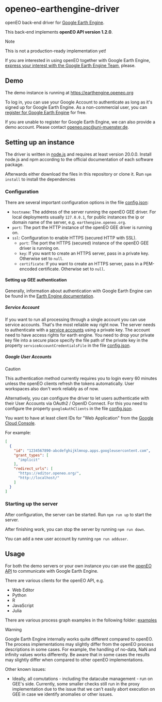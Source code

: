 # openeo-earthengine-driver

openEO back-end driver for [Google Earth Engine](https://earthengine.google.com/).

This back-end implements **openEO API version 1.2.0**.

> [!NOTE]
> This is not a production-ready implementation yet!

If you are interested in using openEO together with Google Earth Engine, [express your interest with the Google Earth Engine Team](https://developers.google.com/earth-engine/help#feature_requests), please.

## Demo

The demo instance is running at <https://earthengine.openeo.org>

To log in, you can use your Google Account to authenticate as long as it's signed up for Google Earth Engine.
As a non-commercial user, you can [register for Google Earth Engine](https://signup.earthengine.google.com/) for free.

If you are unable to register for Google Earth Engine, we can also provide a demo account.
Please contact [openeo.psc@uni-muenster.de](mailto:openeo.psc@uni-muenster.de).

## Setting up an instance

The driver is written in [node.js](https://nodejs.org/) and requires at least version 20.0.0.
Install node.js and npm according to the official documentation of each software package.

Afterwards either download the files in this repository or clone it. Run `npm install` to install the dependencies

### Configuration

There are several important configuration options in the file [config.json](config.json):

* `hostname`: The address of the server running the openEO GEE driver. For local deployments usually `127.0.0.1`, for public instances the ip or domain name of the server, e.g. `earthengine.openeo.org`.
* `port`: The port the HTTP instance of the openEO GEE driver is running on.
* `ssl`: Configuration to enable HTTPS (secured HTTP with SSL).
    * `port`: The port the HTTPS (secured) instance of the openEO GEE driver is running on.
    * `key`: If you want to create an HTTPS server, pass in a private key. Otherwise set to `null`.
    * `certificate`: If you want to create an HTTPS server, pass in a PEM-encoded certificate. Otherwise set to `null`.

#### Setting up GEE authentication

Generally, information about authentication with Google Earth Engine can be found in the [Earth Engine documentation](https://developers.google.com/earth-engine/app_engine_intro).

##### Service Account

If you want to run all processing through a single account you can use service accounts. That's the most reliable way right now.
The server needs to authenticate with a [service accounts](https://developers.google.com/earth-engine/service_account) using a private key. The account need to have access rights for earth engine. You need to drop your private key file into a secure place specify the file path of the private key in the property `serviceAccountCredentialsFile` in the file [config.json](config.json).

##### Google User Accounts

> [!CAUTION]
> This authentication method currently requires you to login every 60 minutes unless the openEO clients refresh the tokens automatically.
> User workspaces also don't work reliably as of now.

Alternatively, you can configure the driver to let users authenticatie with their User Accounts via OAuth2 / OpenID Connect.
For this you need to configure the property `googleAuthClients` in the file [config.json](config.json).

You want to have at least client IDs for "Web Application" from the
[Google Cloud Console](https://console.cloud.google.com/apis/credentials).

For example:

```json
[
  {
    "id": "1234567890-abcdefghijklmnop.apps.googleusercontent.com",
    "grant_types": [
      "implicit"
    ],
    "redirect_urls": [
      "https://editor.openeo.org/",
      "http://localhost/"
    ]
  }
]
```

### Starting up the server

After configuration, the server can be started. Run `npm run up` to start the server.

After finishing work, you can stop the server by running `npm run down`.

You can add a new user account by running `npm run adduser`.

## Usage

For both the demo servers or your own instance you can use the [openEO API](https://open-eo.github.io/openeo-api/apireference/index.html) to communicate with Google Earth Engine.

There are various clients for the openEO API, e.g.
- Web Editor
- Python
- R
- JavaScript
- Julia

There are various process graph examples in the following folder: [examples](./examples/)

> [!WARNING]
> Google Earth Engine internally works quite different compared to openEO.
> The process implementations may slightly differ from the openEO process descriptions in some cases.
> For example, the handling of no-data, NaN and infinity values works differently.
> Be aware that in some cases the results may slightly differ when compared to other openEO implementations.

Other known issues:
- Ideally, all comutations - including the datacube management - run on GEE's side.
  Currently, some smaller checks still run in the proxy implementation due to the issue that we can't easily abort execution on GEE in case we identify anomalies or other issues.
